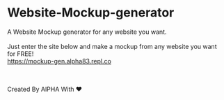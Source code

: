 # Website-Mockup-generator
A Website Mockup generator for any website you want.
<br><br>
Just enter the site below and make a mockup from any website you want for FREE!<br>
https://mockup-gen.alpha83.repl.co<br><br><br>

Created By AlPHA With ❤️
